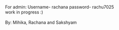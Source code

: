 For admin:
Username- rachana
password- rachu7025
<br> work in progress :)
<br>
<br>
By: Mihika, Rachana and Sakshyam
